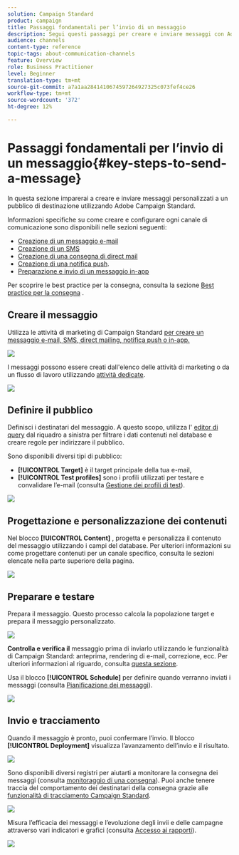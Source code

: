 ```yaml
---
solution: Campaign Standard
product: campaign
title: Passaggi fondamentali per l’invio di un messaggio
description: Segui questi passaggi per creare e inviare messaggi con Adobe Campaign.
audience: channels
content-type: reference
topic-tags: about-communication-channels
feature: Overview
role: Business Practitioner
level: Beginner
translation-type: tm+mt
source-git-commit: a7a1aa2841410674597264927325c073fef4ce26
workflow-type: tm+mt
source-wordcount: '372'
ht-degree: 12%

---
```



# Passaggi fondamentali per l’invio di un messaggio{#key-steps-to-send-a-message}

In questa sezione imparerai a creare e inviare messaggi personalizzati a un pubblico di destinazione utilizzando Adobe Campaign Standard.

Informazioni specifiche su come creare e configurare ogni canale di comunicazione sono disponibili nelle sezioni seguenti:

* [Creazione di un messaggio e-mail](../../channels/using/creating-an-email.md)
* [Creazione di un SMS](../../channels/using/creating-an-sms-message.md)
* [Creazione di una consegna di direct mail](../../channels/using/creating-the-direct-mail.md)
* [Creazione di una notifica push](../../channels/using/preparing-and-sending-a-push-notification.md).
* [Preparazione e invio di un messaggio in-app](../../channels/using/preparing-and-sending-an-in-app-message.md)

Per scoprire le best practice per la consegna, consulta la sezione [Best practice per la consegna](../../sending/using/delivery-best-practices.md) .

## Creare il messaggio

Utilizza le attività di marketing di Campaign Standard [per creare un messaggio e-mail, SMS, direct mailing, notifica push o in-app.](../../start/using/marketing-activities.md)

![](assets/marketing-activities.png)

I messaggi possono essere creati dall&#39;elenco delle attività di marketing o da un flusso di lavoro utilizzando [attività dedicate](../../automating/using/about-channel-activities.md).

![](assets/steps-channel.png)

## Definire il pubblico

Definisci i destinatari del messaggio. A questo scopo, utilizza l&#39; [editor di query](../../automating/using/editing-queries.md) dal riquadro a sinistra per filtrare i dati contenuti nel database e creare regole per indirizzare il pubblico.

Sono disponibili diversi tipi di pubblico:

* **[!UICONTROL Target]** è il target principale della tua e-mail,
* **[!UICONTROL Test profiles]** sono i profili utilizzati per testare e convalidare l’e-mail (consulta  [Gestione dei profili di test](../../audiences/using/managing-test-profiles.md)).

![](assets/steps-audience.png)

## Progettazione e personalizzazione dei contenuti

Nel blocco **[!UICONTROL Content]** , progetta e personalizza il contenuto del messaggio utilizzando i campi del database. Per ulteriori informazioni su come progettare contenuti per un canale specifico, consulta le sezioni elencate nella parte superiore della pagina.

![](assets/steps-content.png)

## Preparare e testare

[](../../sending/using/preparing-the-send.md) Prepara il messaggio. Questo processo calcola la popolazione target e prepara il messaggio personalizzato.

![](assets/steps-prepare.png)

**Controlla e verifica il** messaggio prima di inviarlo utilizzando le funzionalità di Campaign Standard: anteprima, rendering di e-mail, correzione, ecc. Per ulteriori informazioni al riguardo, consulta [questa sezione](../../sending/using/previewing-messages.md).

Usa il blocco **[!UICONTROL Schedule]** per definire quando verranno inviati i messaggi (consulta [Pianificazione dei messaggi](../../sending/using/about-scheduling-messages.md)).

![](assets/steps-schedule.png)

## Invio e tracciamento

Quando il messaggio è pronto, puoi confermare l’invio. Il blocco **[!UICONTROL Deployment]** visualizza l’avanzamento dell’invio e il risultato.

![](assets/steps-send.png)

Sono disponibili diversi registri per aiutarti a monitorare la consegna dei messaggi (consulta [monitoraggio di una consegna](../../sending/using/monitoring-a-delivery.md)). Puoi anche tenere traccia del comportamento dei destinatari della consegna grazie alle [funzionalità di tracciamento Campaign Standard](../../sending/using/tracking-messages.md).

![](../../sending/using/assets/tracking_logs.png)

Misura l’efficacia dei messaggi e l’evoluzione degli invii e delle campagne attraverso vari indicatori e grafici (consulta [Accesso ai rapporti](../../reporting/using/about-dynamic-reports.md)).

![](assets/steps-reports.png)
